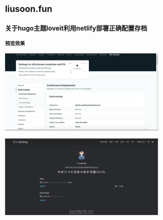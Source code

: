 # liusoon.fun
## 关于hugo主题loveit利用netlify部署正确配置存档
### 预览效果
### ![netlif配置如图](https://github.com/liusoon/liusoon.fun/blob/master/%E9%A2%84%E8%A7%88%E6%96%87%E4%BB%B6%EF%BC%88%E4%BB%85%E6%98%BE%E7%A4%BA%EF%BC%8C%E5%8B%BF%E4%B8%8A%E4%BC%A0%EF%BC%89/%E6%88%AA%E5%B1%8F2020-10-25%2009.25.38.png)

### ![主题主页预览](https://github.com/liusoon/liusoon.fun/blob/master/%E9%A2%84%E8%A7%88%E6%96%87%E4%BB%B6%EF%BC%88%E4%BB%85%E6%98%BE%E7%A4%BA%EF%BC%8C%E5%8B%BF%E4%B8%8A%E4%BC%A0%EF%BC%89/%E6%88%AA%E5%B1%8F2020-10-25%2009.26.21.png)
